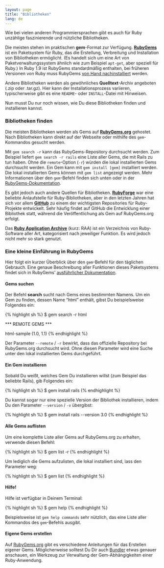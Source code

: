 ```yaml
---
layout: page
title: "Bibliotheken"
lang: de
---
```


Wie bei vielen anderen Programmiersprachen gibt es auch für Ruby
unzählige faszinierende und nützliche Bibliotheken.

Die meisten stehen im praktischen **gem**-Format zur Verfügung.
[**RubyGems**][1] ist ein Paketsystem für Ruby, das die Erstellung,
Verbreitung und Installation von Bibliotheken ermöglicht.
(Es handelt sich um eine Art von Paketverwaltungssystem ähnlich
wie zum Beispiel `apt-get`, aber speziell für Ruby.)
In Ruby 1.9 ist RubyGems standardmäßig enthalten, bei früheren
Versionen von Ruby muss RubyGems [von Hand nachinstalliert][2] werden.

Andere Bibliotheken werden als gewöhnliches **Quelltext**-Archiv
angeboten (.zip oder .tar.gz). Hier kann der Installationsprozess
variieren, typischerweise gibt es eine `README`- oder `INSTALL`-Datei
mit Hinweisen.

Nun musst Du nur noch wissen, wie Du diese Bibliotheken finden
und installieren kannst.

### Bibliotheken finden

Die meisten Bibliotheken werden als Gems auf [**RubyGems.org**][3]
gehostet. Nach Bibliotheken kann direkt auf der Webseite oder mithilfe
des `gem`-Kommandos gesucht werden.

Mit `gem search -r` kann das RubyGems-Repository durchsucht werden.
Zum Beispiel liefert `gem search -r rails` eine Liste aller Gems, die
mit Rails zu tun haben. Ohne die `remote`-Option (`-r`) würden die lokal
installierten Gems durchsucht werden. Ein Gem kann mit `gem install [gem]`
installiert werden. Die lokal installierten Gems können mit `gem list`
angezeigt werden. Mehr Informationen über den `gem`-Befehl finden sich
unten oder in der [RubyGems-Dokumentation][1].

Es gibt jedoch auch andere Quellen für Bibliotheken. [**RubyForge**][4]
war eine beliebte Anlaufstelle für Ruby-Bibliotheken, aber in den letzten
Jahren hat sich vor allem [**GitHub**][5] zu einem der wichtigsten
Repositories für Ruby-Projekte entwickelt. Sehr häufig findet auf GitHub
die Entwicklung einer Bibliothek statt, während die Veröffentlichung
als Gem auf RubyGems.org erfolgt.

Das [**Ruby Application Archive**][6] (kurz: RAA) ist ein Verzeichnis
von Ruby-Software aller Art, kategorisiert nach jeweiliger Funktion.
Es wird jedoch nicht mehr so stark genutzt.

### Eine kleine Einführung in RubyGems

Hier folgt ein kurzer Überblick über den `gem`-Befehl für den täglichen
Gebrauch. Eine genaue Beschreibung aller Funktionen dieses Paketsystems
findet sich in RubyGems' [ausführlicher Dokumentation][7].

#### Gems suchen

Der Befehl **search** sucht nach Gems eines bestimmten Namens.
Um ein Gem zu finden, dessen Name “html” enthält, gibst Du
beispielsweise Folgendes ein:

{% highlight sh %}
$ gem search -r html

*** REMOTE GEMS ***

html-sample (1.0, 1.1)
{% endhighlight %}

Der Parameter `--remote` / `-r` bewirkt, dass das offizielle Repository
bei RubyGems.org durchsucht wird.
Ohne diesen Parameter wird eine Suche unter den lokal installierten
Gems durchgeführt.

#### Ein Gem installieren

Sobald Du weißt, welches Gem Du installieren willst (zum Beispiel
das beliebte Rails), gib Folgendes ein:

{% highlight sh %}
$ gem install rails
{% endhighlight %}

Du kannst sogar nur eine spezielle Version der Bibliothek installieren,
indem Du den Parameter `--version` / `-v` übergibst:

{% highlight sh %}
$ gem install rails --version 3.0
{% endhighlight %}

#### Alle Gems auflisten

Um eine komplette Liste aller Gems auf RubyGems.org zu erhalten,
verwende diesen Befehl:

{% highlight sh %}
$ gem list -r
{% endhighlight %}

Um lediglich die Gems aufzulisten, die lokal installiert sind,
lass den Parameter weg:

{% highlight sh %}
$ gem list
{% endhighlight %}

#### Hilfe!

Hilfe ist verfügbar in Deinem Terminal:

{% highlight sh %}
$ gem help
{% endhighlight %}

Beispielsweise ist `gem help commands` sehr nützlich, das eine Liste
aller Kommandos des `gem`-Befehls ausgibt.

#### Eigene Gems erstellen

Auf [RubyGems.org][8] gibt es verschiedene Anleitungen für das Erstellen
eigener Gems.
Möglicherweise solltest Du Dir auch [Bundler][9] etwas genauer anschauen,
ein Werkzeug zur Verwaltung der Gem-Abhängigkeiten einer Ruby-Anwendung.



[1]: http://docs.rubygems.org
[2]: http://rubygems.org/pages/download
[3]: http://rubygems.org
[4]: http://rubyforge.org/
[5]: http://github.com
[6]: http://raa.ruby-lang.org/
[7]: http://docs.rubygems.org/
[8]: http://guides.rubygems.org
[9]: http://gembundler.com
